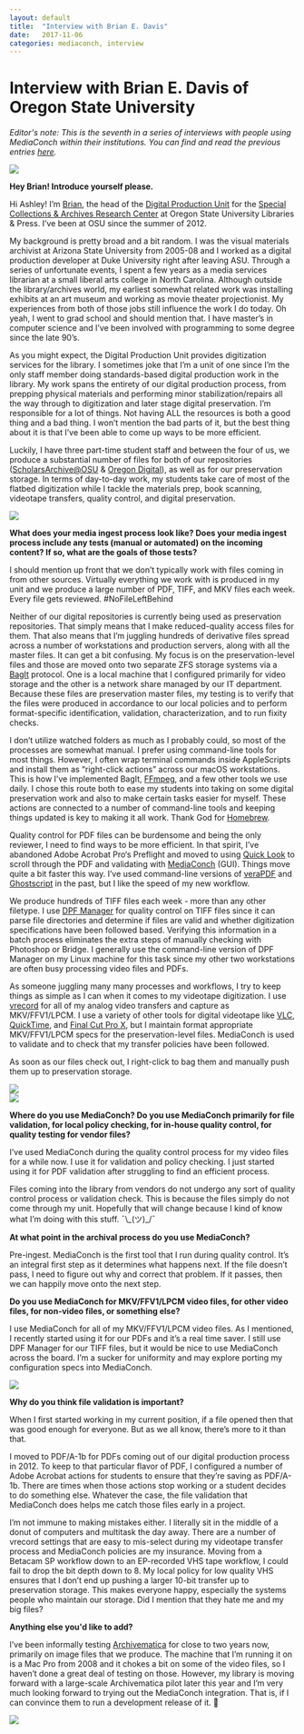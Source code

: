 ```yaml
---
layout: default
title:  "Interview with Brian E. Davis"
date:   2017-11-06
categories: mediaconch, interview
---
```


# Interview with Brian E. Davis of Oregon State University  

*Editor's note: This is the seventh in a series of interviews with people using MediaConch within their institutions. You can find and read the previous entries [here](https://mediaarea.net/MediaConch/blog.html).*  

![](/MediaConch/images/brian1.jpg)  

**Hey Brian! Introduce yourself please.**  

Hi Ashley! I’m [Brian](https://twitter.com/tvc15brian), the head of the [Digital Production Unit](https://twitter.com/OSUDigital) for the [Special Collections & Archives Research Center](http://scarc.library.oregonstate.edu) at Oregon State University Libraries & Press. I’ve been at OSU since the summer of 2012.

My background is pretty broad and a bit random. I was the visual materials archivist at Arizona State University from 2005-08 and I worked as a digital production developer at Duke University right after leaving ASU. Through a series of unfortunate events, I spent a few years as a media services librarian at a small liberal arts college in North Carolina. Although outside the library/archives world, my earliest somewhat related work was installing exhibits at an art museum and working as movie theater projectionist. My experiences from both of those jobs still influence the work I do today. Oh yeah, I went to grad school and should mention that. I have master’s in computer science and I’ve been involved with programming to some degree since the late 90’s.

As you might expect, the Digital Production Unit provides digitization services for the library. I sometimes joke that I’m a unit of one since I’m the only staff member doing standards-based digital production work in the library. My work spans the entirety of our digital production process, from prepping physical materials and performing minor stabilization/repairs all the way through to digitization and later stage digital preservation. I’m responsible for a lot of things. Not having ALL the resources is both a good thing and a bad thing. I won’t mention the bad parts of it, but the best thing about it is that I’ve been able to come up ways to be more efficient.

Luckily, I have three part-time student staff and between the four of us, we produce a substantial number of files for both of our repositories ([ScholarsArchive@OSU](https://ir.library.oregonstate.edu/xmlui/) & [Oregon Digital](https://oregondigital.org/catalog/)), as well as for our preservation storage. In terms of day-to-day work, my students take care of most of the flatbed digitization while I tackle the materials prep, book scanning, videotape transfers, quality control, and digital preservation.


![](/MediaConch/images/brian2.jpg)  


**What does your media ingest process look like? Does your media ingest process include any tests (manual or automated) on the incoming content? If so, what are the goals of those tests?**  

I should mention up front that we don’t typically work with files coming in from other sources. Virtually everything we work with is produced in my unit and we produce a large number of PDF, TIFF, and MKV files each week. Every file gets reviewed. #NoFileLeftBehind

Neither of our digital repositories is currently being used as preservation repositories. That simply means that I make reduced-quality access files for them. That also means that I’m juggling hundreds of derivative files spread across a number of workstations and production servers, along with all the master files. It can get a bit confusing. My focus is on the preservation-level files and those are moved onto two separate ZFS storage systems via a [BagIt](https://github.com/LibraryOfCongress/bagit-python) protocol. One is a local machine that I configured primarily for video storage and the other is a network share managed by our IT department. Because these files are preservation master files, my testing is to verify that the files were produced in accordance to our local policies and to perform format-specific identification, validation, characterization, and to run fixity checks.

I don’t utilize watched folders as much as I probably could, so most of the processes are somewhat manual. I prefer using command-line tools for most things. However, I often wrap terminal commands inside AppleScripts and install them as “right-click actions” across our macOS workstations. This is how I’ve implemented BagIt, [FFmpeg](https://ffmpeg.org/), and a few other tools we use daily. I chose this route both to ease my students into taking on some digital preservation work and also to make certain tasks easier for myself. These actions are connected to a number of command-line tools and keeping things updated is key to making it all work. Thank God for [Homebrew](https://brew.sh).

Quality control for PDF files can be burdensome and being the only reviewer, I need to find ways to be more efficient. In that spirit, I’ve abandoned Adobe Acrobat Pro‘s Preflight and moved to using [Quick Look](https://en.wikipedia.org/wiki/Quick_Look) to scroll through the PDF and validating with [MediaConch](https://mediaarea.net/MediaConch/) (GUI). Things move quite a bit faster this way. I’ve used command-line versions of [veraPDF](http://verapdf.org/) and [Ghostscript](https://www.ghostscript.com/) in the past, but I like the speed of my new workflow.

We produce hundreds of TIFF files each week - more than any other filetype. I use [DPF Manager](http://dpfmanager.org) for quality control on TIFF files since it can parse file directories and determine if files are valid and whether digitization specifications have been followed based. Verifying this information in a batch process eliminates the extra steps of manually checking with Photoshop or Bridge. I generally use the command-line version of DPF Manager on my Linux machine for this task since my other two workstations are often busy processing video files and PDFs.

As someone juggling many many processes and workflows, I try to keep things as simple as I can when it comes to my videotape digitization. I use [vrecord](https://github.com/amiaopensource/vrecord) for all of my analog video transfers and capture as MKV/FFV1/LPCM. I use a variety of other tools for digital videotape like [VLC](https://www.videolan.org/index.html), [QuickTime](https://support.apple.com/quicktime), and [Final Cut Pro X](https://www.apple.com/final-cut-pro/), but I maintain format appropriate MKV/FFV1/LPCM specs for the preservation-level files. MediaConch is used to validate and to check that my transfer policies have been followed.

As soon as our files check out, I right-click to bag them and manually push them up to preservation storage.

![](/MediaConch/images/macos_services1.jpg)  
![](/MediaConch/images/macos_services2.jpg)  

**Where do you use MediaConch? Do you use MediaConch primarily for file validation, for local policy checking, for in-house quality control, for quality testing for vendor files?**

I’ve used MediaConch during the quality control process for my video files for a while now. I use it for validation and policy checking. I just started using it for PDF validation after struggling to find an efficient process.

Files coming into the library from vendors do not undergo any sort of quality control process or validation check. This is because the files simply do not come through my unit. Hopefully that will change because I kind of know what I’m doing with this stuff. ¯\\\_(ツ)\_/¯

**At what point in the archival process do you use MediaConch?**

Pre-ingest. MediaConch is the first tool that I run during quality control. It’s an integral first step as it determines what happens next. If the file doesn’t pass, I need to figure out why and correct that problem. If it passes, then we can happily move onto the next step.

**Do you use MediaConch for MKV/FFV1/LPCM video files, for other video files, for non-video files, or something else?**

I use MediaConch for all of my MKV/FFV1/LPCM video files. As I mentioned, I recently started using it for our PDFs and it’s a real time saver. I still use DPF Manager for our TIFF files, but it would be nice to use MediaConch across the board. I’m a sucker for uniformity and may explore porting my configuration specs into MediaConch.

![](/MediaConch/images/mediaconch_pdfa.jpg)  

**Why do you think file validation is important?**

When I first started working in my current position, if a file opened then that was good enough for everyone. But as we all know, there’s more to it than that.

I moved to PDF/A-1b for PDFs coming out of our digital production process in 2012. To keep to that particular flavor of PDF, I configured a number of Adobe Acrobat actions for students to ensure that they’re saving as PDF/A-1b. There are times when those actions stop working or a student decides to do something else. Whatever the case, the file validation that MediaConch does helps me catch those files early in a project.

I’m not immune to making mistakes either. I literally sit in the middle of a donut of computers and multitask the day away. There are a number of vrecord settings that are easy to mis-select during my videotape transfer process and MediaConch policies are my insurance. Moving from a Betacam SP workflow down to an EP-recorded VHS tape workflow, I could fail to drop the bit depth down to 8. My local policy for low quality VHS ensures that I don’t end up pushing a larger 10-bit transfer up to preservation storage. This makes everyone happy, especially the systems people who maintain our storage. Did I mention that they hate me and my big files?

**Anything else you'd like to add?**

I’ve been informally testing [Archivematica](https://www.archivematica.org/en/) for close to two years now, primarily on image files that we produce. The machine that I’m running it on is a Mac Pro from 2008 and it chokes a bit on some of the video files, so I haven’t done a great deal of testing on those. However, my library is moving forward with a large-scale Archivematica pilot later this year and I’m very much looking forward to trying out the MediaConch integration. That is, if I can convince them to run a development release of it. 🙏

![](/MediaConch/images/mediaconch_fail.jpg)  
